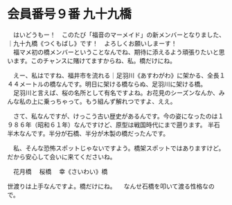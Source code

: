 # 会員番号９番 九十九橋

　はいどうもー！　このたび「福音のマーメイド」の新メンバーとなりました、｜九十九橋《つくもばし》です！　よろしくお願いしまーす！  
　福マメ初の橋メンバーということなんでね、期待に添えるよう頑張りたいと思います。このチャンスに賭けてますからね、私。橋だけにね。

　えー、私はですね、福井市を流れる｜足羽川《あすわがわ》に架かる、全長１４４メートルの橋なんです。明日に架ける橋ならぬ、足羽川に架ける橋。  
　足羽川と言えば、桜の名所として有名ですよね。お花見のシーズンなんか、みんな私の上に乗っちゃって。もう組んず解れつですよ、ええ。

　さて、私なんですが、けっこう古い歴史があるんです。今の姿になったのは１９８６年（昭和６１年）なんですけど、原型は戦国時代にまで遡ります。
半石半木なんです。半分が石橋、半分が木製の橋だったんです。


　私、そんな恐怖スポットじゃないですよう。橋架スポットではありますけど。だから安心して会いに来てくださいね。

　花月橋
　桜橋
　幸《さいわい》橋


世渡りは上手なんですよ。橋だけにね。
　なんせ石橋を叩いて渡る性格なので。
